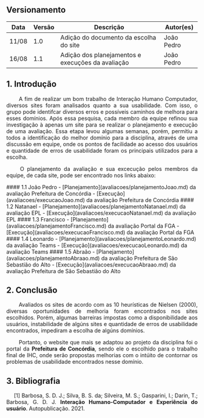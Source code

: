 ## Versionamento
|Data|Versão|Descrição|Autor(es)
|--|--|--|--|
|11/08|1.0|Adição do documento da escolha do site|João Pedro|
|16/08|1.1|Adição dos planejamentos e execuções da avaliação|João Pedro|

## 1. Introdução
<p align = "justify"> &emsp;&emsp; A fim de realizar um bom trabalho de Interação Humano Computador, diversos sites foram analisados quanto a sua usabilidade. Com isso, o grupo pode identifcar diversos erros e possíveis caminhos de melhora para esses domínios. Após essa pesquisa, cada membro da equipe refinou sua investigação à apenas um site para se realizar o planejamento e execução de uma avaliação. Essa etapa levou algumas semanas, porém, permitiu a todos a identificação do melhor domínio para a disciplina, através de uma discussão em equipe, onde os pontos de facilidade ao acesso dos usuários e quantidade de erros de usabilidade foram os principais utilizados para a escolha.</p>

<p align = "justify"> &emsp;&emsp; O planejamento da avaliação e sua excecução pelos membros da equipe, de cada site, pode ser encontrado nos links abaixo:</p>
#### 1.1 João Pedro
- [Planejamento](avaliacoes/planejamentoJoao.md) da avaliação Prefeitura de Concórdia
- [Execução](avaliacoes/execucaoJoao.md) da avaliação Prefeitura de Concórdia
#### 1.2 Natanael
- [Planejamento](avaliacoes/planejamentoNatanael.md) da avaliação EPL
- [Execução](avaliacoes/execucaoNatanael.md) da avaliação EPL
#### 1.3 Francisco
- [Planejamento](avaliacoes/planejamentoFrancisco.md) da avaliação Portal da FGA
- [Execução](avaliacoes/execucaoFrancisco.md) da avaliação Portal da FGA
#### 1.4 Leonardo
- [Planejamento](avaliacoes/planejamentoLeonardo.md) da avaliação Teams
- [Execução](avaliacoes/execucaoLeonardo.md) da avaliação Teams
#### 1.5 Abraão
- [Planejamento](avaliacoes/planejamentoAbraao.md) da avaliação Prefeitura de São Sebastião do Alto
- [Execução](avaliacoes/execucaoAbraao.md) da avaliação Prefeitura de São Sebastião do Alto

## 2. Conclusão
<p align = "justify"> &emsp;&emsp; Avaliados os sites de acordo com as 10 heurísticas de Nielsen (2000), diversas oportunidades de melhoria foram encontrados nos sites escolhidos. Porém, algumas barreiras impostas como a disponibilidade aos usuários, instabilidade de algúns sites e quantidade de erros de usabilidade encontrados, impediram a escolha de algúns domínios.</p>
<p align = "justify"> &emsp;&emsp; Portanto, o website que mais se adaptou ao projeto da disciplina foi o portal da <b>Prefeitura de Concórdia</b>, sendo ele o escolhido para o trabalho final de IHC, onde serão propostas melhorias com o intúito de contornar os problemas de usabilidade encontrados nesse domínio.</p>

## 3. Bibliografia
<p style="text-align: justify; text-indent: 20px">[1] Barbosa, S. D. J.; Silva, B. S. da; Silveira, M. S.; Gasparini, I.; Darin, T.; Barbosa, G. D. J. <b>Interação Humano-Computador e Experiência do usuário</b>. Autopublicação. 2021.</p>
